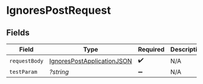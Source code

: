 # IgnoresPostRequest


## Fields

| Field                                                                               | Type                                                                                | Required                                                                            | Description                                                                         |
| ----------------------------------------------------------------------------------- | ----------------------------------------------------------------------------------- | ----------------------------------------------------------------------------------- | ----------------------------------------------------------------------------------- |
| `requestBody`                                                                       | [IgnoresPostApplicationJSON](../../models/operations/IgnoresPostApplicationJSON.md) | :heavy_check_mark:                                                                  | N/A                                                                                 |
| `testParam`                                                                         | *?string*                                                                           | :heavy_minus_sign:                                                                  | N/A                                                                                 |